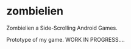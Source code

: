 zombielien
==========

Zombielien a Side-Scrolling Android Games.

Prototype of my game. WORK IN PROGRESS....
